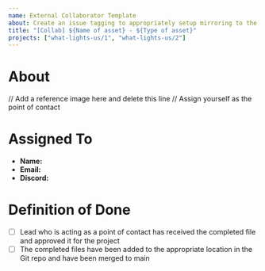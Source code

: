 ```yaml
---
name: External Collaborator Template
about: Create an issue tagging to appropriately setup mirroring to the public facing GitHub board
title: "[Collab] ${Name of asset} - ${Type of asset}"
projects: ["what-lights-us/1", "what-lights-us/2"]
---
```


# About
// Add a reference image here and delete this line
// Assign yourself as the point of contact

# Assigned To
* **Name:** 
* **Email:** 
* **Discord:** 

# Definition of Done
* [ ] Lead who is acting as a point of contact has received the completed file and approved it for the project
* [ ] The completed files have been added to the appropriate location in the Git repo and have been merged to main
